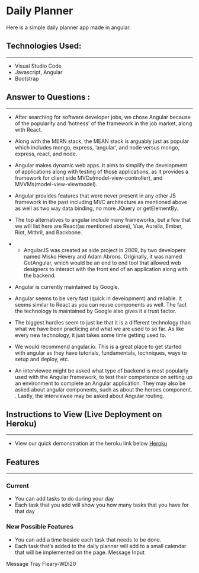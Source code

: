 # Daily Planner

Here is a simple daily planner app made in angular.

## Technologies Used:
____
* Visual Studio Code
* Javascript, Angular
* Bootstrap

## Answer to Questions :
____

*  After searching for software developer jobs, we chose Angular because of the popularity and ‘hotness’ of the framework in the job market, along with React.

* Along with the MERN stack, the MEAN stack is arguably just as popular which includes mongo, express, ‘angular’, and node versus mongo, express, react, and node.

* Angular makes dynamic web apps. It aims to simplify the development of applications along with testing of those applications, as it provides a framework for client side MVCs(model-view-controller), and MVVMs(model-view-viewmodel).
* Angular provides features that were never present in any other JS framework in the past including MVC architecture as mentioned above as well as two way data binding, no more JQuery or getElementBy.

* The top alternatives to angular include many frameworks, but a few that we will list here are React(as mentioned above), Vue, Aurelia, Ember, Riot, Mithril, and Backbone.

* * AngularJS was created as side project in 2009, by two developers named Misko Hevery and Adam Abrons. Originally, it was named GetAngular, which would be an end to end tool that allowed web designers to interact with the front end of an application along with the backend.
* Angular is currently maintained by Google.

* Angular seems to be very fast (quick in development) and reliable. It seems similar to React as you can reuse components as well. The fact the technology is maintained by Google also gives it a trust factor.

* The biggest hurdles seem to just be that it is a different technology than what we have been practicing and what we are used to so far. As like every new technology, it just takes some time getting used to.

*  We would recommend angular.io. This is a great place to get started with angular as they have tutorials, fundamentals, techniques, ways to setup and deploy, etc.

* An interviewee might be asked what type of backend is most popularly used with the Angular framework, to test their competence on setting up an environment to complete an Angular application. They may also be asked about angular components, such as about the heroes component. . Lastly, the interviewee may be asked about Angular routing.

## Instructions to View (Live Deployment on Heroku)
___

* View our quick demonstration at the heroku link below
[Heroku]()

## Features
___

### Current

* You can add tasks to do during your day
* Each task that you add will show you how many tasks that you have for that day

### New Possible Features

* You can add a time beside each task that needs to be done.
* Each task that’s added to the daily planner will add to a small calendar that will be implemented on the page.
Message Input


Message Tray Fleary-WDI20